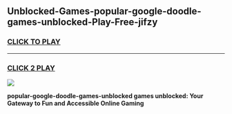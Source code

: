 
## Unblocked-Games-popular-google-doodle-games-unblocked-Play-Free-jifzy
<h3>
<a href="https://premium76.site?title=popular-google-doodle-games-unblocked&ref=21A">CLICK TO PLAY</a></h3>
<hr>

<h3>
<a href="https://premium76.site?title=popular-google-doodle-games-unblocked&ref=21A">CLICK 2 PLAY</a>
  
</h3>

<a href="https://premium76.site?title=popular-google-doodle-games-unblocked&ref=21A"><img src="https://clearcache.store/games.png"></a>


**popular-google-doodle-games-unblocked games unblocked: Your Gateway to Fun and Accessible Online Gaming**
